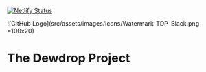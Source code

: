 [![Netlify Status](https://api.netlify.com/api/v1/badges/9b1ace26-8516-4dd0-a198-c2a38851fa9b/deploy-status)](https://app.netlify.com/sites/thedewdropproject/deploys)

![GitHub Logo](src/assets/images/Icons/Watermark_TDP_Black.png =100x20)
# The Dewdrop Project

